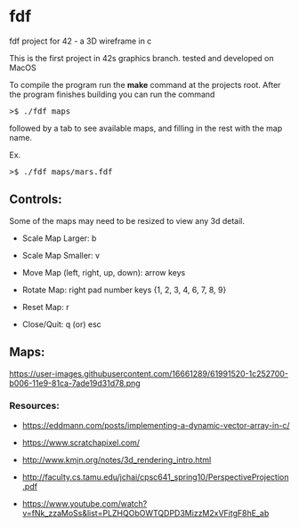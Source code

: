 # fdf
fdf project for 42 - a 3D wireframe in c

This is the first project in 42s graphics branch.
tested and developed on MacOS

To compile the program run the __make__ command at the projects root.
After the program finishes building you can run the command

<pre>
>$ ./fdf maps
</pre>

followed by a tab to see available maps, and filling in the rest with the map name.

Ex.
<pre>
>$ ./fdf maps/mars.fdf
</pre>

## Controls:

Some of the maps may need to be resized to view any 3d detail.

+ Scale Map Larger: b

+ Scale Map Smaller: v

+ Move Map (left, right, up, down): arrow keys

+ Rotate Map: right pad number keys {1, 2, 3, 4, 6, 7, 8, 9}

+ Reset Map: r

+ Close/Quit: q (or) esc

## Maps:

https://user-images.githubusercontent.com/16661289/61991520-1c252700-b006-11e9-81ca-7ade19d31d78.png

### Resources:

+ https://eddmann.com/posts/implementing-a-dynamic-vector-array-in-c/

+ https://www.scratchapixel.com/

+ http://www.kmjn.org/notes/3d_rendering_intro.html

+ http://faculty.cs.tamu.edu/jchai/cpsc641_spring10/PerspectiveProjection.pdf
  
+ https://www.youtube.com/watch?v=fNk_zzaMoSs&list=PLZHQObOWTQDPD3MizzM2xVFitgF8hE_ab
